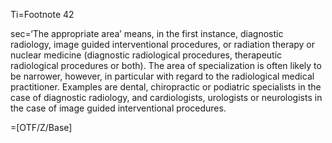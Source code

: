 Ti=Footnote 42

sec=‘The appropriate area’ means, in the first instance, diagnostic radiology, image guided interventional procedures, or radiation therapy or nuclear medicine (diagnostic radiological procedures, therapeutic radiological procedures or both). The area of specialization is often likely to be narrower, however, in particular with regard to the radiological medical practitioner. Examples are dental, chiropractic or podiatric specialists in the case of diagnostic radiology, and cardiologists, urologists or neurologists in the case of image guided interventional procedures.  

=[OTF/Z/Base]
